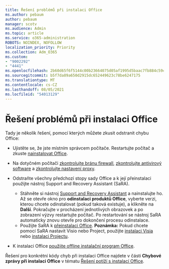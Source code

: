 ```yaml
---
title: Řešení problémů při instalaci Office
ms.author: pebaum
author: pebaum
manager: scotv
ms.audience: Admin
ms.topic: article
ms.service: o365-administration
ROBOTS: NOINDEX, NOFOLLOW
localization_priority: Priority
ms.collection: Adm_O365
ms.custom:
- "9002292"
- "4441"
ms.openlocfilehash: 2b60d65f6f5144c00b23664075d05af1995d5baac7fb884c59cbe82efca3d198
ms.sourcegitcommit: b5f7da89a650d2915dc652449623c78be6247175
ms.translationtype: MT
ms.contentlocale: cs-CZ
ms.lasthandoff: 08/05/2021
ms.locfileid: "54013129"
---
```

# <a name="solutions-for-issues-when-installing-office"></a>Řešení problémů při instalaci Office

Tady je několik řešení, pomocí kterých můžete zkusit odstranit chybu Office:

- Ujistěte se, že jste místním správcem počítače. Restartujte počítač a zkuste [nainstalovat Office](https://portal.office.com/OLS/MySoftware.aspx).

- Na dotyčném počítači [zkontrolujte bránu firewall](https://support.office.com/article/unlicensed-product-and-activation-errors-in-office-0d23d3c0-c19c-4b2f-9845-5344fedc4380#bkmk_checkfirewall), [zkontrolujte antivirový software](https://support.office.com/article/unlicensed-product-and-activation-errors-in-office-0d23d3c0-c19c-4b2f-9845-5344fedc4380#bkmk_checkav) a [zkontrolujte nastavení proxy](https://support.office.com/article/unlicensed-product-and-activation-errors-in-office-0d23d3c0-c19c-4b2f-9845-5344fedc4380#bkmk_checkproxy).

- Odstraňte všechny předchozí stopy sady Office a k její přeinstalaci použijte nástroj Support and Recovery Assistant (SaRA). 

    - Stáhněte si nástroj [Support and Recovery Assistant](https://aka.ms/SARA-OfficeUninstall-Alchemy) a nainstalujte ho. Až se otevře okno pro **odinstalaci produktů Office**, vyberte verzi, kterou chcete odinstalovat (pokud taková existuje), a klikněte na **Další**. Pokračujte v procházení jednotlivých obrazovek a po zobrazení výzvy restartujte počítač. Po restartování se nástroj SaRA automaticky znovu otevře pro dokončení procesu odinstalace.
    - Použijte SaRA k [přeinstalaci Office](https://aka.ms/sara-officeinstall). **Poznámka:** Pokud chcete pomocí SaRA nastavit Visio nebo Project, použijte [instalaci Visia](https://aka.ms/SaRA-VisioSetupScenario) nebo [instalaci Projectu](https://aka.ms/SaRA-ProjectSetupScenario).  

- K instalaci Office [použijte offline instalační program Office](https://support.office.com/article/f0a85fe7-118f-41cb-a791-d59cef96ad1c?wt.mc_id=Alchemy_ClientDIA).

Řešení pro konkrétní kódy chyb při instalaci Office najdete v části **Chybové zprávy při instalaci Office** v tématu [Řešení potíží s instalací Office](https://support.office.com/article/35ff2def-e0b2-4dac-9784-4cf212c1f6c2#BKMK_ErrorMessages).

